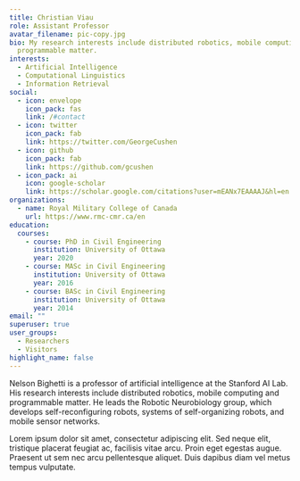 ```yaml
---
title: Christian Viau
role: Assistant Professor
avatar_filename: pic-copy.jpg
bio: My research interests include distributed robotics, mobile computing and
  programmable matter.
interests:
  - Artificial Intelligence
  - Computational Linguistics
  - Information Retrieval
social:
  - icon: envelope
    icon_pack: fas
    link: /#contact
  - icon: twitter
    icon_pack: fab
    link: https://twitter.com/GeorgeCushen
  - icon: github
    icon_pack: fab
    link: https://github.com/gcushen
  - icon_pack: ai
    icon: google-scholar
    link: https://scholar.google.com/citations?user=mEANx7EAAAAJ&hl=en
organizations:
  - name: Royal Military College of Canada
    url: https://www.rmc-cmr.ca/en
education:
  courses:
    - course: PhD in Civil Engineering
      institution: University of Ottawa
      year: 2020
    - course: MASc in Civil Engineering
      institution: University of Ottawa
      year: 2016
    - course: BASc in Civil Engineering
      institution: University of Ottawa
      year: 2014
email: ""
superuser: true
user_groups:
  - Researchers
  - Visitors
highlight_name: false
---
```


Nelson Bighetti is a professor of artificial intelligence at the Stanford AI Lab. His research interests include distributed robotics, mobile computing and programmable matter. He leads the Robotic Neurobiology group, which develops self-reconfiguring robots, systems of self-organizing robots, and mobile sensor networks.

Lorem ipsum dolor sit amet, consectetur adipiscing elit. Sed neque elit, tristique placerat feugiat ac, facilisis vitae arcu. Proin eget egestas augue. Praesent ut sem nec arcu pellentesque aliquet. Duis dapibus diam vel metus tempus vulputate.
